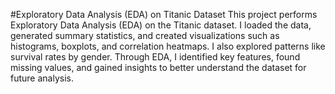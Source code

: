 #Exploratory Data Analysis (EDA) on Titanic Dataset
This project performs Exploratory Data Analysis (EDA) on the Titanic dataset. I loaded the data, generated summary statistics, and created visualizations such as histograms, boxplots, and correlation heatmaps. I also explored patterns like survival rates by gender. Through EDA, I identified key features, found missing values, and gained insights to better understand the dataset for future analysis.

